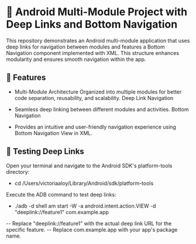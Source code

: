 # 📱 Android Multi-Module Project with Deep Links and Bottom Navigation

This repository demonstrates an Android multi-module application that uses deep links for navigation between modules and features a Bottom Navigation component implemented with XML. This structure enhances modularity and ensures smooth navigation within the app.

## 🚀 Features

- Multi-Module Architecture
Organized into multiple modules for better code separation, reusability, and scalability.
Deep Link Navigation

- Seamless deep linking between different modules and activities.
Bottom Navigation

- Provides an intuitive and user-friendly navigation experience using Bottom Navigation View in XML.

## 🔗 Testing Deep Links

Open your terminal and navigate to the Android SDK's platform-tools directory:
- cd /Users/victoriaaloy/Library/Android/sdk/platform-tools

Execute the ADB command to test deep links:
- ./adb -d shell am start -W -a android.intent.action.VIEW -d "deeplink://feature1" com.example.app  

-- Replace "deeplink://feature1" with the actual deep link URL for the specific feature.
-- Replace com.example.app with your app's package name.
